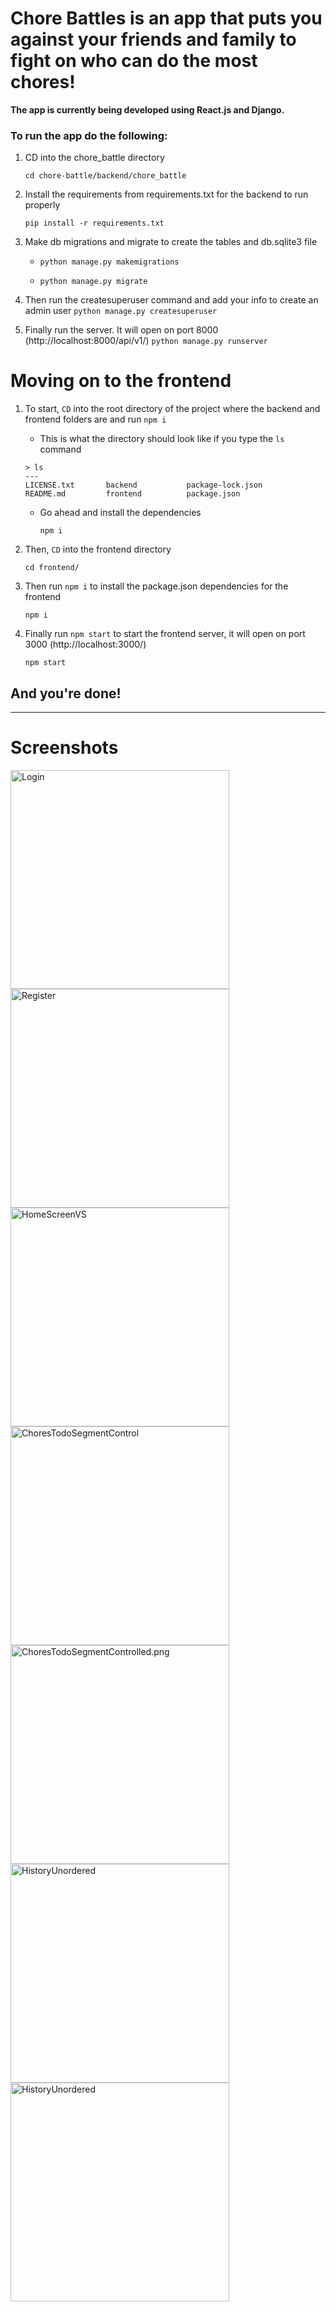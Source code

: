# Chore Battles is an app that puts you against your friends and family to fight on who can do the most chores!

**The app is currently being developed using React.js and Django.**

### To run the app do the following:

1. CD into the chore_battle directory

   `cd chore-battle/backend/chore_battle`

2. Install the requirements from requirements.txt for the backend to run properly

   `pip install -r requirements.txt`

3. Make db migrations and migrate to create the tables and db.sqlite3 file

   - `python manage.py makemigrations`

   - `python manage.py migrate`

4. Then run the createsuperuser command and add your info to create an admin user
   `python manage.py createsuperuser`

5. Finally run the server. It will open on port 8000 (http://localhost:8000/api/v1/)
   `python manage.py runserver`

# Moving on to the frontend

1. To start, `CD` into the root directory of the project where the backend and frontend folders are and run `npm i`

   - This is what the directory should look like if you type the `ls` command

   ```
   > ls
   ---
   LICENSE.txt       backend           package-lock.json
   README.md         frontend          package.json
   ```

   - Go ahead and install the dependencies

     `npm i`

2. Then, `CD` into the frontend directory

   `cd frontend/`

3. Then run `npm i` to install the package.json dependencies for the frontend

   `npm i`

4. Finally run `npm start` to start the frontend server, it will open on port 3000 (http://localhost:3000/)

   `npm start`

## And you're done!

---

# Screenshots

<!-- [![History Screen](./frontend/src/images/1.png)]
[![Chores Screen](./frontend/src/images/2.png)]
[![Login Screen](./frontend/src/images/3.png)]
[![Login Screen](./frontend/src/images/4.png)] -->

<img src="./frontend/src/images/LoginScreen.png" alt="Login" width="350"/>
<img src="./frontend/src/images/RegisterScreen.png" alt="Register" width="350"/>
<img src="./frontend/src/images/HomeScreenVS.png" alt="HomeScreenVS" width="350"/>
<img src="./frontend/src/images/ChoresTodoSegmentControl.png" alt="ChoresTodoSegmentControl" width="350"/>
<img src="./frontend/src/images/ChoresTodoSegmentControlled.png" alt="ChoresTodoSegmentControlled.png" width="350"/>
<img src="./frontend/src/images/HistoryUnordered.png" alt="HistoryUnordered" width="350"/>
<img src="./frontend/src/images/HistoryOrderedCompleted.png" alt="HistoryUnordered" width="350"/>
